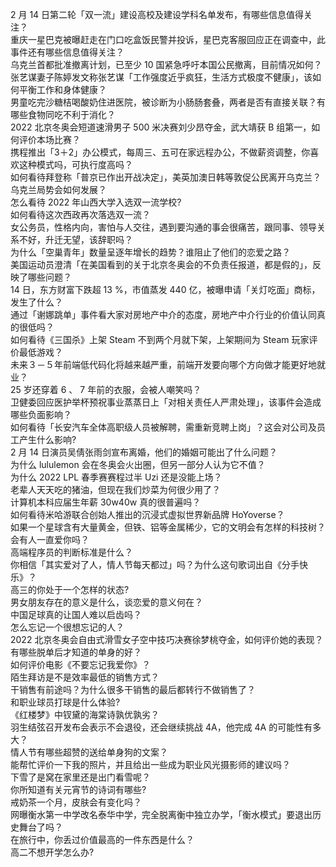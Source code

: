 2 月 14 日第二轮「双一流」建设高校及建设学科名单发布，有哪些信息值得关注？  
重庆一星巴克被曝赶走在门口吃盒饭民警并投诉，星巴克客服回应正在调查中，此事件还有哪些信息值得关注？  
乌克兰首都批准撤离计划，已至少 10 国紧急呼吁本国公民撤离，目前情况如何？  
张艺谋妻子陈婷发文称张艺谋「工作强度近乎疯狂，生活方式极度不健康」，该如何平衡工作和身体健康？  
男童吃完沙糖桔喝酸奶住进医院，被诊断为小肠肠套叠，两者是否有直接关联？有哪些食物同吃不利于消化？  
2022 北京冬奥会短道速滑男子 500 米决赛刘少昂夺金，武大靖获 B 组第一，如何评价本场比赛？  
携程推出「3＋2」办公模式，每周三、五可在家远程办公，不做薪资调整，你喜欢这种模式吗，可执行度高吗？  
如何看待拜登称「普京已作出开战决定」，美英加澳日韩等敦促公民离开乌克兰？乌克兰局势会如何发展？  
怎么看待 2022 年山西大学入选双一流学校?  
如何看待这次西政再次落选双一流？  
女公务员，性格内向，害怕与人交往，遇到要沟通的事会很痛苦，跟同事、领导关系不好，升迁无望，该辞职吗？  
为什么「空巢青年」数量呈逐年增长的趋势？谁阻止了他们的恋爱之路？  
美国运动员澄清「在美国看到的关于北京冬奥会的不负责任报道，都是假的」，反映了哪些问题？  
14 日，东方财富下跌超 13 %，市值蒸发 440 亿，被曝申请「关灯吃面」商标，发生了什么？  
通过「谢娜跳单」事件看大家对房地产中介的态度，房地产中介行业的价值认同真的很低吗？  
如何看待《三国杀》上架 Steam 不到两个月就下架，上架期间为 Steam 玩家评价最低游戏？  
未来３－５年前端低代码化将越来越严重，前端开发要向哪个方向做才能更好地就业？  
25 岁还穿着 6 、 7 年前的衣服，会被人嘲笑吗？  
卫健委回应医护举杯预祝事业蒸蒸日上「对相关责任人严肃处理」，该事件会造成哪些负面影响？  
如何看待「长安汽车全体高职级人员被解聘，需重新竞聘上岗」？这会对公司及员工产生什么影响?  
2 月 14 日演员吴倩张雨剑宣布离婚，他们的婚姻可能出了什么问题？  
为什么 lululemon 会在冬奥会火出圈，但另一部分人认为它不值？  
为什么 2022 LPL 春季赛赛程过半 Uzi 还是没能上场？  
老辈人天天吃的猪油，但现在我们炒菜为何很少用了？  
计算机本科应届生年薪 30w40w 真的很普遍吗？  
如何看待米哈游联合创始人推出的沉浸式虚拟世界新品牌 HoYoverse？  
如果一个星球含有大量黄金，但铁、铝等金属稀少，它的文明会有怎样的科技树？  
会有人一直爱你吗？  
高端程序员的判断标准是什么？  
你相信「其实爱对了人，情人节每天都过」吗？为什么这句歌词出自《分手快乐》？  
高三的你处于一个怎样的状态?  
男女朋友存在的意义是什么，谈恋爱的意义何在？  
中国足球真的让国人难以启齿吗？  
怎么忘记一个很想忘记的人？  
2022 北京冬奥会自由式滑雪女子空中技巧决赛徐梦桃夺金，如何评价她的表现？  
有哪些脱单后才知道的单身的好？  
如何评价电影《不要忘记我爱你》？  
陌生拜访是不是效率最低的销售方式？  
干销售有前途吗？为什么很多干销售的最后都转行不做销售了？  
和职业球员打球是什么体验?  
《红楼梦》中钗黛的海棠诗孰优孰劣？  
羽生结弦召开发布会表示不会退役，还会继续挑战 4A，他完成 4A 的可能性有多大？  
情人节有哪些超赞的送给单身狗的文案？  
能帮忙评价一下我的照片，并且给出一些成为职业风光摄影师的建议吗？  
下雪了是窝在家里还是出门看雪呢？  
你所知道有关元宵节的诗词有哪些?  
戒奶茶一个月，皮肤会有变化吗？  
网曝衡水第一中学改名泰华中学，完全脱离衡中独立办学，「衡水模式」要退出历史舞台了吗？  
在旅行中，你丢过价值最高的一件东西是什么？  
高二不想开学怎么办?  
